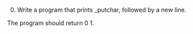 0. Write a program that prints _putchar, followed by a new line.



The program should return 0
1. 

